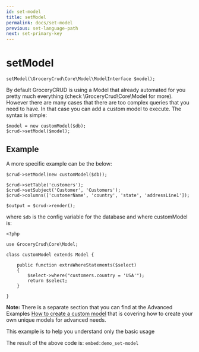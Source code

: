 ```yaml
---
id: set-model
title: setModel
permalink: docs/set-model
previous: set-language-path
next: set-primary-key
---
```


# setModel


<pre><code class="language-php">setModel(\GroceryCrud\Core\Model\ModelInterface $model);</code></pre>

By default GroceryCRUD is using a Model that already automated for you pretty much everything (check \GroceryCrud\Core\Model for more). However there are many cases that there are too complex queries that you need to have. In that case you can add a custom model to execute. The syntax is simple:

<pre><code class="language-php">$model = new customModel($db);
$crud->setModel($model);</code></pre>

## Example

A more specific example can be the below:

<pre><code class="language-php">$crud->setModel(new customModel($db));

$crud->setTable('customers');
$crud->setSubject('Customer', 'Customers');
$crud->columns(['customerName', 'country', 'state', 'addressLine1']);

$output = $crud->render();</code></pre>

where <code>$db</code> is the config variable for the database and where customModel is:

<pre><code class="language-php">&lt;?php 

use GroceryCrud\Core\Model;

class customModel extends Model {

    public function extraWhereStatements($select)
    {
        $select->where("customers.country = 'USA'");
        return $select;
    }
    
}</code></pre>

<strong>Note:</strong> There is a separate section that you can find at the Advanced Examples [How to create a custom model](/docs/custom-model) that 
is covering how to create your own unique models for advanced needs. 

This example is to help you understand only the basic usage

The result of the above code is:
`embed:demo_set-model`